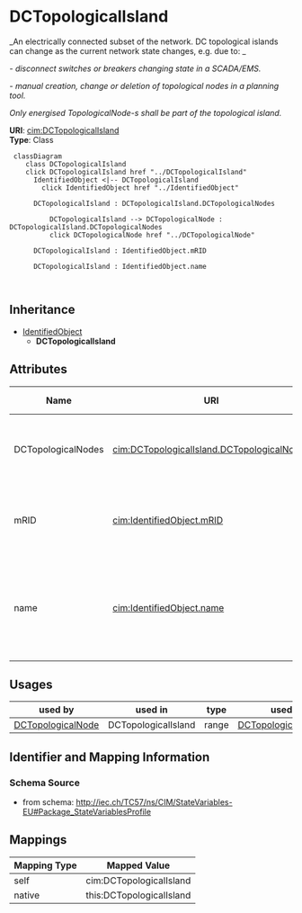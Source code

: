 # DCTopologicalIsland


_An electrically connected subset of the network. DC topological islands can change as the current network state changes, e.g. due to: _

_- disconnect switches or breakers changing state in a SCADA/EMS._

_- manual creation, change or deletion of topological nodes in a planning tool._

_Only energised TopologicalNode-s shall be part of the topological island._





**URI**: [cim:DCTopologicalIsland](http://iec.ch/TC57/CIM100#DCTopologicalIsland)<br />
**Type**: Class




```mermaid
 classDiagram
    class DCTopologicalIsland
    click DCTopologicalIsland href "../DCTopologicalIsland"
      IdentifiedObject <|-- DCTopologicalIsland
        click IdentifiedObject href "../IdentifiedObject"
      
      DCTopologicalIsland : DCTopologicalIsland.DCTopologicalNodes
        
          DCTopologicalIsland --> DCTopologicalNode : DCTopologicalIsland.DCTopologicalNodes
          click DCTopologicalNode href "../DCTopologicalNode"
        
      DCTopologicalIsland : IdentifiedObject.mRID
        
      DCTopologicalIsland : IdentifiedObject.name
        
      
```





## Inheritance
* [IdentifiedObject](IdentifiedObject.md)
    * **DCTopologicalIsland**



## Attributes


| Name | URI | Cardinality and Range | Description | Inheritance |
| ---  | --- | --- | --- | --- |
| DCTopologicalNodes | [cim:DCTopologicalIsland.DCTopologicalNodes](http://iec.ch/TC57/CIM100#DCTopologicalIsland.DCTopologicalNodes) | 1..* <br />  [DCTopologicalNode](DCTopologicalNode.md)  | The DC topological nodes in a DC topological island | direct |
| mRID | [cim:IdentifiedObject.mRID](http://iec.ch/TC57/CIM100#IdentifiedObject.mRID) | 1 <br />  string  | Master resource identifier issued by a model authority | [IdentifiedObject](IdentifiedObject.md) |
| name | [cim:IdentifiedObject.name](http://iec.ch/TC57/CIM100#IdentifiedObject.name) | 1 <br />  string  | The name is any free human readable and possibly non unique text naming the o... | [IdentifiedObject](IdentifiedObject.md) |





## Usages

| used by | used in | type | used |
| ---  | --- | --- | --- |
| [DCTopologicalNode](DCTopologicalNode.md) | DCTopologicalIsland | range | [DCTopologicalIsland](DCTopologicalIsland.md) |






## Identifier and Mapping Information







### Schema Source


* from schema: http://iec.ch/TC57/ns/CIM/StateVariables-EU#Package_StateVariablesProfile





## Mappings

| Mapping Type | Mapped Value |
| ---  | ---  |
| self | cim:DCTopologicalIsland |
| native | this:DCTopologicalIsland |




